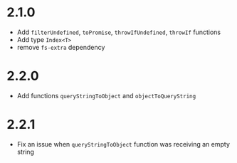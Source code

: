 # 2.1.0 

- Add `filterUndefined`, `toPromise`, `throwIfUndefined`, `throwIf` functions
- Add type `Index<T>`
- remove `fs-extra` dependency

# 2.2.0

- Add functions `queryStringToObject` and `objectToQueryString`

# 2.2.1

- Fix an issue when `queryStringToObject` function was receiving an empty string
